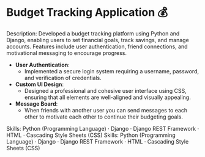 # Budget Tracking Application 💰 #
Description:
 Developed a budget tracking platform using Python and Django, enabling users to set financial goals, track savings, and manage accounts. 
 Features include user authentication, friend connections, and motivational messaging to encourage progress.

 
- **User Authentication**:
  - Implemented a secure login system requiring a username, password, and verification of credentials.
- **Custom UI Design**:
  - Designed a professional and cohesive user interface using CSS, ensuring that all elements are well-aligned and visually appealing.
- **Message Board**:
  - When friends with another user you can send messages to each other to motivate each other to continue their budgeting goals.

Skills: 
Python (Programming Language) · Django · Django REST Framework · HTML · Cascading Style Sheets (CSS)
Skills: Python (Programming Language) · Django · Django REST Framework · HTML · Cascading Style Sheets (CSS)

